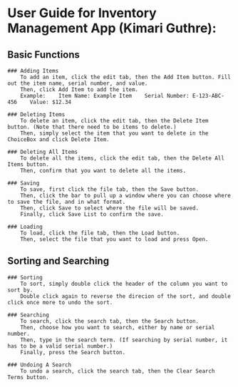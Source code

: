 # User Guide for Inventory Management App (Kimari Guthre):

## Basic Functions
	### Adding Items
		To add an item, click the edit tab, then the Add Item button. Fill out the item name, serial number, and value. 
		Then, click Add Item to add the item.
		Example:    Item Name: Example Item    Serial Number: E-123-ABC-456    Value: $12.34

	### Deleting Items
		To delete an item, click the edit tab, then the Delete Item button. (Note that there need to be items to delete.)
		Then, simply select the item that you want to delete in the ChoiceBox and click Delete Item.

	### Deleting All Items
		To delete all the items, click the edit tab, then the Delete All Items button.
		Then, confirm that you want to delete all the items.

	### Saving
		To save, first click the file tab, then the Save button. 
		Then, click the bar to pull up a window where you can choose where to save the file, and in what format.
		Then, click Save to select where the file will be saved.
		Finally, click Save List to confirm the save.

	### Loading
		To load, click the file tab, then the Load button.
		Then, select the file that you want to load and press Open.

## Sorting and Searching
	### Sorting
		To sort, simply double click the header of the column you want to sort by.
		Double click again to reverse the direcion of the sort, and double click once more to undo the sort.

	### Searching
		To search, click the search tab, then the Search button.
		Then, choose how you want to search, either by name or serial number.
		Then, type in the search term. (If searching by serial number, it has to be a valid serial number.)
		Finally, press the Search button.

	### Undoing A Search
		To undo a search, click the search tab, then the Clear Search Terms button.

